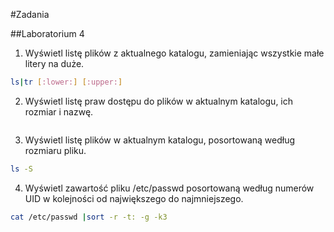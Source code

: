 #Zadania

##Laboratorium 4

1. Wyświetl listę plików z aktualnego katalogu, zamieniając wszystkie małe litery na duże.

```sh
ls|tr [:lower:] [:upper:]
```

2. Wyświetl listę praw dostępu do plików w aktualnym katalogu, ich rozmiar i nazwę.

```sh

```

3. Wyświetl listę plików w aktualnym katalogu, posortowaną według rozmiaru pliku.

```sh
ls -S
```

4. Wyświetl zawartość pliku /etc/passwd posortowaną według numerów UID w kolejności od największego do najmniejszego.

```sh
cat /etc/passwd |sort -r -t: -g -k3
```
